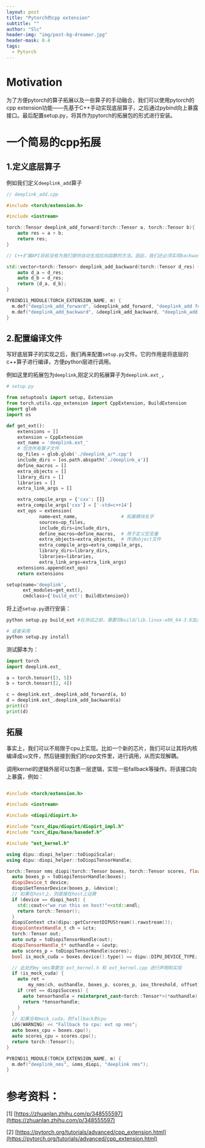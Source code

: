 ```yaml
---
layout: post
title: "Pytorch的cpp extension"
subtitle: ""
author: "Slc"
header-img: "img/post-bg-dreamer.jpg"
header-mask: 0.4
tags:
  - Pytorch
---
```


# Motivation

为了方便pytorch的算子拓展以及一些算子的手动融合，我们可以使用pytorch的cpp extension功能——先基于C++手动实现底层算子，之后通过pybind向上暴露接口。最后配置setup.py，将其作为pytorch的拓展包的形式进行安装。


# 一个简易的cpp拓展

## 1.定义底层算子
例如我们定义`deeplink_add`算子


```c++
// deeplink_add.cpp

#include <torch/extension.h>

#include <iostream>

torch::Tensor deeplink_add_forward(torch::Tensor a, torch::Tensor b){
    auto res = a + b;
    return res;
}

// C++扩展API目前没有为我们提供自动生成后向函数的方法。因此，我们还必须实现backward

std::vector<torch::Tensor> deeplink_add_backward(torch::Tensor d_res) {
    auto d_a = d_res;
    auto d_b = d_res;
    return {d_a, d_b};
}

PYBIND11_MODULE(TORCH_EXTENSION_NAME, m) {
  m.def("deeplink_add_forward", &deeplink_add_forward, "deeplink_add forward");
  m.def("deeplink_add_backward", &deeplink_add_backward, "deeplink_add backward");
}
```

## 2.配置编译文件

写好底层算子的实现之后，我们再来配置`setup.py`文件。它的作用是将底层的c++算子进行编译，方便python层进行调用。

例如这里的拓展包为`deeplink`,刚定义的拓展算子为`deeplink.ext_`，

```python
# setup.py

from setuptools import setup, Extension
from torch.utils.cpp_extension import CppExtension, BuildExtension
import glob
import os

def get_ext():
    extensions = []
    extension = CppExtension
    ext_name = 'deeplink.ext_'
    # 包含所有算子文件
    op_files = glob.glob('./deeplink_a/*.cpp')
    include_dirs = [os.path.abspath('./deeplink_a')]
    define_macros = []
    extra_objects = []
    library_dirs = []
    libraries = []
    extra_link_args = []

    extra_compile_args = {'cxx': []}
    extra_compile_args['cxx'] = ['-std=c++14']
    ext_ops = extension(
            name=ext_name,                # 拓展模块名字
            sources=op_files,
            include_dirs=include_dirs,
            define_macros=define_macros,  # 用于定义宏变量
            extra_objects=extra_objects,  # 传递object文件
            extra_compile_args=extra_compile_args,
            library_dirs=library_dirs,
            libraries=libraries,
            extra_link_args=extra_link_args)
    extensions.append(ext_ops)
    return extensions

setup(name='deeplink',
      ext_modules=get_ext(),
      cmdclass={'build_ext': BuildExtension})
```

将上述`setup.py`进行安装：
```bash
python setup.py build_ext #在测试之前，需要将build/lib.linux-x86_64-3.8加入pythonpath里

# 或者采用
python setup.py install
```

测试脚本为：
```python
import torch
import deeplink.ext_

a = torch.tensor([3, 5])
b = torch.tensor([2, 4])

c = deeplink.ext_.deeplink_add_forward(a, b)
d = deeplink.ext_.deeplink_add_backward(a)
print(c)
print(d)
```

## 拓展
事实上，我们可以不局限于cpu上实现。比如一个新的芯片，我们可以让其将内核编译成`so`文件，然后链接到我们的cpp文件里，进行调用，从而实现解耦。

调用kernel的逻辑外层可以包裹一层逻辑，实现一些fallback等操作。将该接口向上暴露，例如：
```c++

#include <torch/extension.h>

#include <iostream>

#include <diopi/diopirt.h>

#include "csrc_dipu/diopirt/diopirt_impl.h"
#include "csrc_dipu/base/basedef.h"

#include "ext_kernel.h"

using dipu::diopi_helper::toDiopiScalar;
using dipu::diopi_helper::toDiopiTensorHandle;

torch::Tensor nms_diopi(torch::Tensor boxes, torch::Tensor scores, float iou_threshold, int offset) {
  auto boxes_p = toDiopiTensorHandle(boxes);
  diopiDevice_t device;
  diopiGetTensorDevice(boxes_p, &device);
  // 如果在host上，则直接在host上运算
  if (device == diopi_host) {
    std::cout<<"we run this on host!"<<std::endl;
    return torch::Tensor();
  }
  diopiContext ctx(dipu::getCurrentDIPUStream().rawstream());
  diopiContextHandle_t ch = &ctx;
  torch::Tensor out;
  auto outp = toDiopiTensorHandle(out);
  diopiTensorHandle_t* outhandle = &outp;
  auto scores_p = toDiopiTensorHandle(scores);
  bool is_mock_cuda = boxes.device().type() == dipu::DIPU_DEVICE_TYPE;

  // 此处的my_nms需要在 ext_kernel.h 和 ext_kernel.cpp 进行声明和实现
  if (is_mock_cuda) {
    auto ret =
        my_nms(ch, outhandle, boxes_p, scores_p, iou_threshold, offset);
    if (ret == diopiSuccess) {
      auto tensorhandle = reinterpret_cast<torch::Tensor*>(*outhandle);
      return *tensorhandle;
    }
  }
  // 如果没有mock_cuda，则fallback到cpu
  LOG(WARNING) << "Fallback to cpu: ext op nms";
  auto boxes_cpu = boxes.cpu();
  auto scores_cpu = scores.cpu();
  return torch::Tensor();
}

PYBIND11_MODULE(TORCH_EXTENSION_NAME, m) {
  m.def("deeplink_nms", &nms_diopi, "deeplink nms");
}
```

# 参考资料：

[1] [https://zhuanlan.zhihu.com/p/348555597](https://zhuanlan.zhihu.com/p/348555597)

[2] [https://pytorch.org/tutorials/advanced/cpp_extension.html](https://pytorch.org/tutorials/advanced/cpp_extension.html)